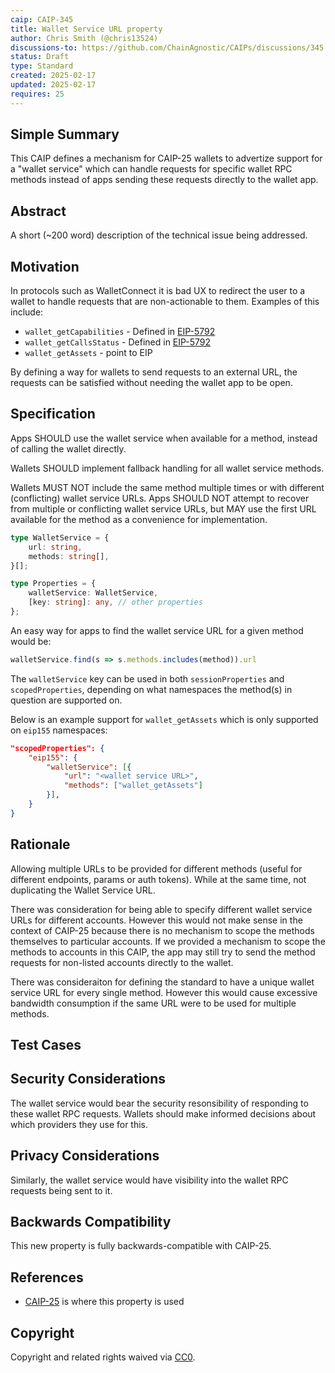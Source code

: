 ```yaml
---
caip: CAIP-345
title: Wallet Service URL property
author: Chris Smith (@chris13524)
discussions-to: https://github.com/ChainAgnostic/CAIPs/discussions/345
status: Draft
type: Standard
created: 2025-02-17
updated: 2025-02-17
requires: 25
---
```


## Simple Summary
<!--"If you can't explain it simply, you don't understand it well enough." Provide a simplified and layman-accessible explanation of the CAIP.-->
This CAIP defines a mechanism for CAIP-25 wallets to advertize support for a "wallet service" which can handle requests for specific wallet RPC methods instead of apps sending these requests directly to the wallet app.

## Abstract
<!--A short (~200 word) description of the technical issue being addressed.-->
A short (~200 word) description of the technical issue being addressed.

## Motivation
<!--The motivation is critical for CAIP. It should clearly explain why the state of the art is inadequate to address the problem that the CAIP solves. CAIP submissions without sufficient motivation may be rejected outright.-->
In protocols such as WalletConnect it is bad UX to redirect the user to a wallet to handle requests that are non-actionable to them. Examples of this include:
- `wallet_getCapabilities` - Defined in [EIP-5792](https://eips.ethereum.org/EIPS/eip-5792#wallet_getcapabilities)
- `wallet_getCallsStatus` - Defined in [EIP-5792](https://eips.ethereum.org/EIPS/eip-5792#wallet_getcallsstatus-rpc-specification)
- `wallet_getAssets` - point to EIP

By defining a way for wallets to send requests to an external URL, the requests can be satisfied without needing the wallet app to be open.

## Specification
<!--The technical specification should describe the standard in detail. The specification should be detailed enough to allow competing, interoperable implementations. -->

Apps SHOULD use the wallet service when available for a method, instead of calling the wallet directly.

Wallets SHOULD implement fallback handling for all wallet service methods.

Wallets MUST NOT include the same method multiple times or with different (conflicting) wallet service URLs. Apps SHOULD NOT attempt to recover from multiple or conflicting wallet service URLs, but MAY use the first URL available for the method as a convenience for implementation.

```ts
type WalletService = {
    url: string,
    methods: string[],
}[];

type Properties = {
    walletService: WalletService,
    [key: string]: any, // other properties
};
```

An easy way for apps to find the wallet service URL for a given method would be:

```javascript
walletService.find(s => s.methods.includes(method)).url
```

The `walletService` key can be used in both `sessionProperties` and `scopedProperties`, depending on what namespaces the method(s) in question are supported on.

Below is an example support for `wallet_getAssets` which is only supported on `eip155` namespaces:

```json
"scopedProperties": {
    "eip155": {
        "walletService": [{
            "url": "<wallet service URL>",
            "methods": ["wallet_getAssets"]
        }],
    }
}
```

## Rationale
<!--The rationale fleshes out the specification by describing what motivated the design and why particular design decisions were made. It should describe alternate designs that were considered and related work, e.g. how the feature is supported in other languages. The rationale may also provide evidence of consensus within the community, and should discuss important objections or concerns raised during discussion.-->

Allowing multiple URLs to be provided for different methods (useful for different endpoints, params or auth tokens). While at the same time, not duplicating the Wallet Service URL.

There was consideration for being able to specify different wallet service URLs for different accounts. However this would not make sense in the context of CAIP-25 because there is no mechanism to scope the methods themselves to particular accounts. If we provided a mechanism to scope the methods to accounts in this CAIP, the app may still try to send the method requests for non-listed accounts directly to the wallet.

There was consideraiton for defining the standard to have a unique wallet service URL for every single method. However this would cause excessive bandwidth consumption if the same URL were to be used for multiple methods.

## Test Cases
<!--Please add diverse test cases here if applicable. Any normative definition of an interface requires test cases to be implementable. -->

## Security Considerations
<!--Please add an explicit list of intra-actor assumptions and known risk factors if applicable. Any normative definition of an interface requires these to be implementable; assumptions and risks should be at both individual interaction/use-case scale and systemically, should the interface specified gain ecosystem-namespace adoption. -->
The wallet service would bear the security resonsibility of responding to these wallet RPC requests. Wallets should make informed decisions about which providers they use for this.

## Privacy Considerations
<!--Please add an explicit list of intra-actor assumptions and known risk factors if applicable. Any normative definition of an interface requires these to be implementable; assumptions and risks should be at both individual interaction/use-case scale and systemically, should the interface specified gain ecosystem-namespace adoption. -->
Similarly, the wallet service would have visibility into the wallet RPC requests being sent to it.

## Backwards Compatibility
<!--All CAIPs that introduce backwards incompatibilities must include a section describing these incompatibilities and their severity. The CAIP must explain how the author proposes to deal with these incompatibilities. CAIP submissions without a sufficient backwards compatibility treatise may be rejected outright.-->
This new property is fully backwards-compatible with CAIP-25.

## References
<!--Links to external resources that help understanding the CAIP better. This can e.g. be links to existing implementations. See CONTRIBUTING.md#style-guide . -->

- [CAIP-25][CAIP-25] is where this property is used

[CAIP-25]: https://ChainAgnostic.org/CAIPs/caip-25

## Copyright
Copyright and related rights waived via [CC0](../LICENSE).
